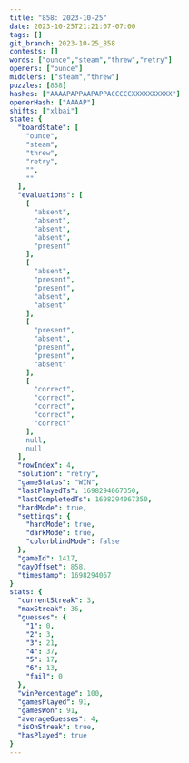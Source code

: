 ```yaml
---
title: "858: 2023-10-25"
date: 2023-10-25T21:21:07-07:00
tags: []
git_branch: 2023-10-25_858
contests: []
words: ["ounce","steam","threw","retry"]
openers: ["ounce"]
middlers: ["steam","threw"]
puzzles: [858]
hashes: ["AAAAPAPPAAPAPPACCCCCXXXXXXXXXX"]
openerHash: ["AAAAP"]
shifts: ["xlbai"]
state: {
  "boardState": [
    "ounce",
    "steam",
    "threw",
    "retry",
    "",
    ""
  ],
  "evaluations": [
    [
      "absent",
      "absent",
      "absent",
      "absent",
      "present"
    ],
    [
      "absent",
      "present",
      "present",
      "absent",
      "absent"
    ],
    [
      "present",
      "absent",
      "present",
      "present",
      "absent"
    ],
    [
      "correct",
      "correct",
      "correct",
      "correct",
      "correct"
    ],
    null,
    null
  ],
  "rowIndex": 4,
  "solution": "retry",
  "gameStatus": "WIN",
  "lastPlayedTs": 1698294067350,
  "lastCompletedTs": 1698294067350,
  "hardMode": true,
  "settings": {
    "hardMode": true,
    "darkMode": true,
    "colorblindMode": false
  },
  "gameId": 1417,
  "dayOffset": 858,
  "timestamp": 1698294067
}
stats: {
  "currentStreak": 3,
  "maxStreak": 36,
  "guesses": {
    "1": 0,
    "2": 3,
    "3": 21,
    "4": 37,
    "5": 17,
    "6": 13,
    "fail": 0
  },
  "winPercentage": 100,
  "gamesPlayed": 91,
  "gamesWon": 91,
  "averageGuesses": 4,
  "isOnStreak": true,
  "hasPlayed": true
}
---
```

<!-- more -->
